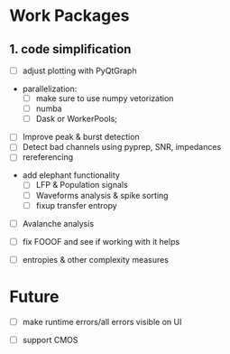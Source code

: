 # Work Packages
## 1. code simplification
- [ ] adjust plotting with PyQtGraph
- parallelization: 
    - [ ] make sure to use numpy vetorization
    - [ ] numba
    - [ ] Dask or WorkerPools; 
- [ ] Improve peak & burst detection
- [ ] Detect bad channels using pyprep, SNR, impedances
- [ ] rereferencing
- add elephant functionality
    - [ ] LFP & Population signals
    - [ ] Waveforms analysis & spike sorting 
    - [ ] fixup transfer entropy
- [ ] Avalanche analysis
- [ ] fix FOOOF and see if working with it helps
- [ ] entropies & other complexity measures


# Future
- [ ] make runtime errors/all errors visible on UI
- [ ] support CMOS

